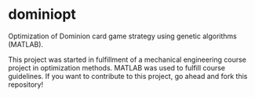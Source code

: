 # dominiopt
Optimization of Dominion card game strategy using genetic algorithms (MATLAB).



This project was started in fulfillment of a mechanical engineering course project in optimization methods. MATLAB was used to fulfill course guidelines. If you want to contribute to this project, go ahead and fork this repository!
